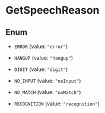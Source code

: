 

# GetSpeechReason

## Enum


* `ERROR` (value: `"error"`)

* `HANGUP` (value: `"hangup"`)

* `DIGIT` (value: `"digit"`)

* `NO_INPUT` (value: `"noInput"`)

* `NO_MATCH` (value: `"noMatch"`)

* `RECOGNITION` (value: `"recognition"`)



